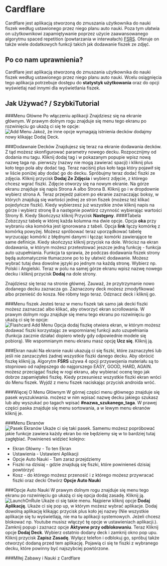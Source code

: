 # Cardflare

Cardflare jest aplikacją stworzoną do zmuszania użytkownika do nauki fiszek według ustawionego przez niego planu auto nauki. Poza tym ułatwia on użytkownikowi zapamiętywanie poprzez użycie zaawansowanego algorytmu spaced repetition (powtarzania w interwałach) [FSRS](https://github.com/open-spaced-repetition/py-fsrs). Oferuje on także wiele dodatkowych funkcji takich jak dodawanie fiszek ze zdjęć.

## Po co nam uprawnienia?
Cardflare jest aplikacją stworzoną do zmuszania użytkownika do nauki fiszek według ustawionego przez niego planu auto nauki. Wcelu osiągnięcia tego aplikacja potrzebuje dostępu do **statystyk użytkowania** oraz do opcji wyświetlaj nad innymi dla wyświetlania fiszek.

## Jak Używać? / SzybkiTutorial
###Menu Główne
Po włączeniu aplikacji Znajdziesz się na ekranie głównym. W prawym dolnym rogu znajduje się menu tego ekranu po rozwinięciu go ukażą ci się te opcje:\
![Add Menu](Screenshot_20250514_205205_CardFlare.jpg)
Jakoż, że inne opcje wymagają istnienia decków dodajmy nowy klikając Dodaj Deck.

###Dodawnaie Decków
Znajdujesz się teraz na ekranie dodawania decków. Z tąd możesz skonfigurować parametry nowego decku. Rozpocznijmy od dodania mu tagu. Kliknij dodaj tag i w pokazanym popupie wpisz nową nazwę taga np. pierwszy (nazwy nie mogą zawierać spacji) i kliknij plus koło tego pola aby dodać tag. Teraz naciśnij plus koło taga który pojawił się w liście poniżej aby dodać go do decku.
Spróbujmy teraz dodać fiszki ze zdjęcia. Kliknij przycisk **Dodaj Ze Zdjęcia** i wybierz zdjęcie, z którego chcesz wgrać fiszki. Zdjęcie otworzy się na nowym ekranie. Na górze ekranu znajduje się napis Strona A albo Strona B. Kliknij go i w dropdownie wybierz strona A. Teraz przejedź palcem po ekranie zaznaczając boksy, w których znajdują się wartości jednej ze stron fiszek (możesz też klikać pojedyńcze fiszki). Kiedy wybierzesz już wszystkie znów kliknij napis na górze i wybierz stronę B a następnie powtórz czynność wybierając wartości Strony B. Kiedy Skończysz kliknij Przycisk **Następny**.
####Tabela
Zobzczysz tabelę w której każda kolumna ma dwie opcje. Opcja **oka** przy wybraniu oka komórka jest ignorowana z tabeli. Opcja **link** łączy komórkę z komórką powyżej. Możesz spróbować teraz uporządkować tabelę wyrzucając komórki z błędnymi danymi i łącząc komórki zawierające te same definicje. Kiedy skończysz kliknij przycisk na dole.
Wrócisz na ekran dodawania, w którym możesz przetestować jeszcze jedną funkcję - funkcja auto uzupełniania. Funkcja ta sprawia, że podczas dodawania fiszek strony będą automatycznie tłumaczone po to by ułatwić dodawanie. Możesz wybrać tutaj dwa dowolne języki po jednym na każdą stronę. Wybierz np. Polski i Angielski. Teraz w polu na samej górze ekranu wpisz nazwę nowego decku i kliknij przycisk **Dodaj** na dole strony.

Znajdziesz się teraz na stronie głównej. Zauważ, że przytrzymanie nowo dodanego decku zaznacza go. Zaznaczony deck możesz zmodyfikować albo przenieść do kosza. Nie róbmy tego teraz. Odznacz deck i kliknij go.

###Menu fiszek
Jesteś teraz w menu fiszek tak samo jak decki fiszki możesz zaznaczać albo klikać, aby otworzyć ekran scrollowania.  W prawym dolnym rogu znajduje się menu tego ekranu po rozwinięciu go ukażą ci się te opcje:\
![Flashcard Add Menu](Screenshot_20250514_205156_CardFlare.jpg)
Opcja dodaj fiszkę otwiera ekran, w którym możesz dodawać fiszki korzystając ze wspomnianej funkcji auto uzupełniania (funkcja zacznie działać dopiero wtedy gdy odpowiednie modele się pobiorą).
We wspomnianym menu ekranu masz opcję **Ucz się**. Kliknij ją. 

###Ekran nauki
Na ekranie nauki ukazują ci się fiszki, które zaznaczyłeś lub jeśli nie zanzaczyłeś żadnej wszystkie fiszki danego decku. Aby obrócić fiszkę kliknij ją. Algorytm **FSRS** używa 4 opcji przyswojenia materiału są to stopniowo od najlepszego do najgorszego EASY, GOOD, HARD, AGAIN. możesz przeciągać fiszkę w rogi ekranu, aby wybierać ocenę tego jak dobrze zapamiętałeś fiszkę. Kiedy przesuniesz wszystkie fiszki ekran wróci do Menu fiszek. Wyjdź z menu fiszek naciskając przycisk androida wróć.

###Więcej O Menu Głównym
W górnej części menu głównego znajduje się pasek wyszukiwania. możesz w nim wpisać nazwę decku jakiego szukasz lub aby wyszukać po tagach wpisać **#nazwa_szukanego_taga**. W prawej części paska znajduje się menu sortowania, a w lewym menu ekranów kliknij je.

###Menu Ekranów\
![Pasek Ekranów](Screenshot_20250514_205136_CardFlare.jpg)
Ukaże ci się taki pasek. Samemu możesz popróbować jakie funkcje zawiera każdy ekran bo nie będziemy się w to bardziej tutaj zagłębiać.
Powinieneś widzieć kolejno:
* Ekran Główny - To ten Ekran
* Ustawienia - Ustawieni Aplikacji
* Opcje Auto Nauki - Tam zaraz przejdziemy
* Fiszki na dzisiaj - gdzie znajdują się fiszki, które powinieneś dzisiaj powtórzyć
* Kosz - do którego możesz przenosić i z którego możesz przywracać fiszki oraz decki
Otwórz **Opcje Auto Nauki**

###Opcje Auto Nauki
W prawym dolnym rogu znajduje się menu tego ekranu po rozwinięciu go ukażą ci się opcja dodaj zasadę. Kliknij ją.\
![LaunchOnRule](Screenshot_20250514_205229_CardFlare.jpg)
Ukaże ci się takie menu. Najpierw kliknij opcje **Dodaj Aplikację**. Ukaże ci się pop up, w którym możesz wybrać aplikacje. Dodaj dowolną aplikację klikając przycisk plus koło jej nazwy (Nie wszystkie aplikacje się tu wyświetlają, nie ma tu aplikacji systemowych. Jeżeli chcesz blokować np. Youtube musisz włączyć tę opcje w ustawieniach aplikacji.). Zamknij popup i zaznacz opcje **Aktywne przy odblokowaniu**. Teraz Kliknij opcje **Dodaj Deck**. Wybierz ostatnio dodany deck i zamknij okno pop upu. Kliknij przycisk **Zapisz Zasadę**. Wyłącz telefon i odblokuj go, spróbuj także otworzyć dodaną przed tem aplikację. Pojawią ci się te fiszki z wybranego decku, które powinny być najszybciej powtórzone. 

###MIłej Zabawy i Nauki z Cardflare
